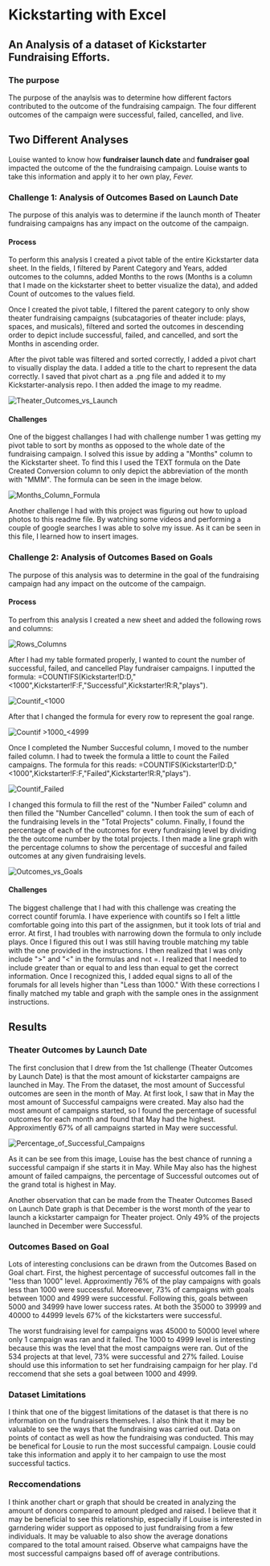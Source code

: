 # Kickstarting with Excel
## An Analysis of a dataset of Kickstarter Fundraising Efforts.
### The purpose 
The purpose of the anaylsis was to determine how different factors contributed to the outcome of the fundraising campaign. The four different outcomes of the campaign were successful, failed, cancelled, and live.

## Two Different Analyses 
Louise wanted to know how **fundraiser launch date** and **fundraiser goal** impacted the outcome of the the fundraising campaign. Louise wants to take this information and apply it to her own play, *Fever.*

### Challenge 1: Analysis of Outcomes Based on Launch Date
The purpose of this analyis was to determine if the launch month of Theater fundraising campaigns has any impact on the outcome of the campaign. 

#### Process

To perform this analysis I created a pivot table of the entire Kickstarter data sheet. In the fields, I filtered by Parent Category and Years, added outcomes to the columns, added Months to the rows (Months is a column that I made on the kickstarter sheet to better visualize the data), and added Count of outcomes to the values field.

Once I created the pivot table, I filtered the parent category to only show theater fundraising campaigns (subcatagories of theater include: plays, spaces, and musicals), filtered and sorted the outcomes in descending order to depict include successful, failed, and cancelled, and sort the Months in ascending order.

After the pivot table was filtered and sorted correctly, I added a pivot chart to visually display the data. I added a title to the chart to represent the data correctly. I saved that pivot chart as a .png file and added it to my Kickstarter-analysis repo. I then added the image to my readme.

![Theater_Outcomes_vs_Launch](https://github.com/jackogross123/Kickstarter-analysis/blob/main/Resources/Theater_Outcomes_vs_Launch.png)

#### Challenges

One of the biggest challanges I had with challenge number 1 was getting my pivot table to sort by months as opposed to the whole date of the fundraising campaign. I solved this issue by adding a "Months" column to the Kickstarter sheet. To find this I used the TEXT formula on the Date Created Conversion column to only depict the abbreviation of the month with "MMM". The formula can be seen in the image below.

![Months_Column_Formula](https://github.com/jackogross123/Kickstarter-analysis/blob/main/Resources/Months_Column_Formula.png)

Another challenge I had with this project was figuring out how to upload photos to this readme file. By watching some videos and performing a couple of google searches I was able to solve my issue. As it can be seen in this file, I learned how to insert images.

### Challenge 2: Analysis of Outcomes Based on Goals

The purpose of this analysis was to determine in the goal of the fundraising campaign had any impact on the outcome of the campaign. 

#### Process

To perfrom this analysis I created a new sheet and added the following rows and columns:

![Rows_Columns](https://github.com/jackogross123/Kickstarter-analysis/blob/main/Resources/Columns_Rows.png)

After I had my table formated properly, I wanted to count the number of successful, failed, and cancelled Play fundraiser campaigns. I inputted the formula: =COUNTIFS(Kickstarter!D:D,"<1000",Kickstarter!F:F,"Successful",Kickstarter!R:R,"plays").

![Countif_<1000](https://github.com/jackogross123/Kickstarter-analysis/blob/main/Resources/Countif_%3C1000.png)

After that I changed the formula for every row to represent the goal range.

![Countif >1000_<4999](https://github.com/jackogross123/Kickstarter-analysis/blob/main/Resources/Countif_%3E1000_%3C4999.png)

Once I completed the Number Succesful column, I moved to the number failed column. I had to tweek the formula a little to count the Failed campaigns. The formula for this reads: =COUNTIFS(Kickstarter!D:D,"<1000",Kickstarter!F:F,"Failed",Kickstarter!R:R,"plays"). 

![Countif_Failed](https://github.com/jackogross123/Kickstarter-analysis/blob/main/Resources/Countif_Failed.png)

I changed this formula to fill the rest of the "Number Failed" column and then filled the "Number Cancelled" column. I then took the sum of each of the fundraising levels in the "Total Projects" column. Finally, I found the percentage of each of the outcomes for every fundraising level by dividing the the outcome number by the total projects. I then made a line graph with the percentage columns to show the percentage of succesful and failed outcomes at any given fundraising levels. 

![Outcomes_vs_Goals](https://github.com/jackogross123/Kickstarter-analysis/blob/main/Resources/Outcomes_vs_Goals.png)

#### Challenges

The biggest challenge that I had with this challenge was creating the correct countif forumla. I have experience with countifs so I felt a little comfortable going into this part of the assignmen, but it took lots of trial and error. At first, I had troubles with narrowing down the formula to only include plays. Once I figured this out I was still having trouble matching my table with the one provided in the instructions. I then realized that I was only include ">" and "<" in the formulas and not =. I realized that I needed to include greater than or equal to and less than equal to get the correct information. Once I recognized this, I added equal signs to all of the forumals for all levels higher than "Less than 1000." With these corrections I finally matched my table and graph with the sample ones in the assignment instructions. 

## Results
### Theater Outcomes by Launch Date

The first conclusion that I drew from the 1st challenge (Theater Outcomes by Launch Date) is that the most amount of kickstarter campaigns are launched in May. The From the dataset, the most amount of Successful outcomes are seen in the month of May. At first look, I saw that in May the most amount of Successful campaigns were created. May also had the most amount of campaigns started, so I found the percentage of sucessful outcomes for each month and found that May had the highest. Approximently 67% of all campaigns started in May were successful. 

![Percentage_of_Successful_Campaigns](https://github.com/jackogross123/Kickstarter-analysis/blob/main/Resources/Percentage_of_Successful_Campaigns.png)

As it can be see from this image, Louise has the best chance of running a successful campaign if she starts it in May. While May also has the highest amount of failed campaigns, the percentage of Successful outcomes out of the grand total is highest in May.

Another observation that can be made from the Theater Outcomes Based on Launch Date graph is that December is the worst month of the year to launch a kickstarter campaign for Theater project. Only 49% of the projects launched in December were Successful.

### Outcomes Based on Goal 

Lots of interesting conclusions can be drawn from the Outcomes Based on Goal chart. First, the highest percentage of successful outcomes fall in the "less than 1000" level. Approximently 76% of the play campaigns with goals less than 1000 were successful. Moreoever, 73% of campaigns with goals between 1000 and 4999 were successful. Following this, goals between 5000 and 34999 have lower success rates. At both the 35000 to 39999 and 40000 to 44999 levels 67% of the kickstarters were successful. 

The worst fundraising level for campaigns was 45000 to 50000 level where only 1 campaign was ran and it failed. The 1000 to 4999 level is interesting because this was the level that the most campaigns were ran. Out of the 534 projects at that level, 73% were successful and 27% failed. Louise should use this information to set her fundraising campaign for her play. I'd reccomend that she sets a goal between 1000 and 4999.

### Dataset Limitations

I think that one of the biggest limitations of the dataset is that there is no information on the fundraisers themselves. I also think that it may be valuable to see the ways that the fundraising was carried out. Data on points of contact as well as how the fundraising was conducted. This may be benefical for Lousie to run the most successful campaign. Lousie could take this information and apply it to her campaign to use the most successful tactics.

### Reccomendations 

I think another chart or graph that should be created in analyzing the amount of donors compared to amount pledged and raised. I believe that it may be beneficial to see this relationship, especially if Louise is interested in garndering wider support as opposed to just fundraising from a few individuals. It may be valuable to also show the average donations compared to the total amount raised. Observe what campaigns have the most successful campaigns based off of average contributions.

